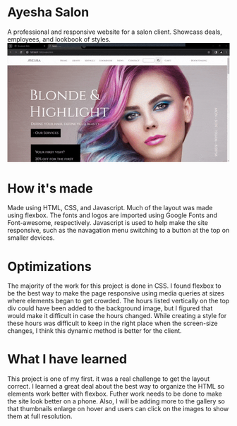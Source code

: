 # Ayesha Salon
A professional and responsive website for a salon client. Showcass deals, employees, and lookbook of styles.
![Gif of scrolling on website](https://raw.githubusercontent.com/KevDonovan/kevdonovan.github.io/main/images/salonGif.gif)
# How it's made
Made using HTML, CSS, and Javascript. Much of the layout was made using flexbox. The fonts and logos are imported using Google Fonts and Font-awesome, respectively. 
Javascript is used to help make the site responsive, such as the navagation menu switching to a button at the top on smaller devices.
# Optimizations
The majority of the work for this project is done in CSS. I found flexbox to be the best way to make the page responsive using media queries at sizes where elements
began to get crowded. The hours listed vertically on the top div could have been added to the background image, but I figured that would make it difficult in case
the hours changed. While creating a style for these hours was difficult to keep in the right place when the screen-size changes, I think this dynamic method is
better for the client.
# What I have learned
This project is one of my first. it was a real challenge to get the layout correct. I learned a great deal about the best way to organize the HTML so elements work
better with flexbox. Futher work needs to be done to make the site look better on a phone. Also, I will be adding more to the gallery so that thumbnails enlarge on
hover and users can click on the images to show them at full resolution.
